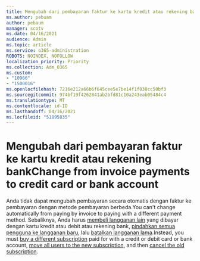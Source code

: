 ```yaml
---
title: Mengubah dari pembayaran faktur ke kartu kredit atau rekening bank
ms.author: pebuam
author: pebaum
manager: scotv
ms.date: 04/16/2021
audience: Admin
ms.topic: article
ms.service: o365-administration
ROBOTS: NOINDEX, NOFOLLOW
localization_priority: Priority
ms.collection: Adm_O365
ms.custom:
- "10966"
- "1500016"
ms.openlocfilehash: 7216e212a66b6f645cee5e7be14f1f038cc50bf3
ms.sourcegitcommit: 974bf19f4262841ab2bfd81c10a243eab05484c4
ms.translationtype: MT
ms.contentlocale: id-ID
ms.lasthandoff: 04/16/2021
ms.locfileid: "51895835"
---
```

# <a name="change-from-invoice-payments-to-credit-card-or-bank-account"></a><span data-ttu-id="fb931-102">Mengubah dari pembayaran faktur ke kartu kredit atau rekening bank</span><span class="sxs-lookup"><span data-stu-id="fb931-102">Change from invoice payments to credit card or bank account</span></span>

<span data-ttu-id="fb931-103">Anda tidak dapat mengubah pembayaran secara otomatis dengan faktur ke pembayaran dengan metode pembayaran berbeda.</span><span class="sxs-lookup"><span data-stu-id="fb931-103">You can't change automatically from paying by invoice to paying with a different payment method.</span></span> <span data-ttu-id="fb931-104">Sebaliknya, Anda harus [membeli langganan lain](https://docs.microsoft.com/microsoft-365/commerce/try-or-buy-microsoft-365#buy-a-different-subscription) yang dibayar dengan kartu kredit atau debit atau rekening bank, [pindahkan semua pengguna ke langganan baru](https://docs.microsoft.com/microsoft-365/commerce/subscriptions/move-users-different-subscription), lalu [batalkan langganan lama](https://docs.microsoft.com/microsoft-365/commerce/subscriptions/cancel-your-subscription).</span><span class="sxs-lookup"><span data-stu-id="fb931-104">Instead, you must [buy a different subscription](https://docs.microsoft.com/microsoft-365/commerce/try-or-buy-microsoft-365#buy-a-different-subscription) paid for with a credit or debit card or bank account, [move all users to the new subscription](https://docs.microsoft.com/microsoft-365/commerce/subscriptions/move-users-different-subscription), and then [cancel the old subscription](https://docs.microsoft.com/microsoft-365/commerce/subscriptions/cancel-your-subscription).</span></span> 